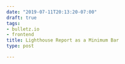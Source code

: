 ```yaml
---
date: "2019-07-11T20:13:20-07:00"
draft: true
tags:
- bulletz.io
- frontend
title: Lighthouse Report as a Minimum Bar
type: post

---
```

